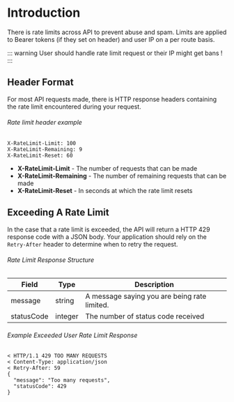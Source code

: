 # Introduction

There is rate limits across API to prevent abuse and spam. Limits are applied to Bearer tokens (if they set on header) and user IP on a per route basis.

::: warning
User should handle rate limit request or their IP might get bans !
:::


## Header Format

For most API requests made, there is HTTP response headers containing the rate limit encountered during your request.

###### Rate limit header example
```
X-RateLimit-Limit: 100
X-RateLimit-Remaining: 9
X-RateLimit-Reset: 60
```

- **X-RateLimit-Limit** - The number of requests that can be made
- **X-RateLimit-Remaining** - The number of remaining requests that can be made
- **X-RateLimit-Reset** - In seconds at which the rate limit resets

## Exceeding A Rate Limit
In the case that a rate limit is exceeded, the API will return a HTTP 429 response code with a JSON body. Your application should rely on the `Retry-After` header to determine when to retry the request.

###### Rate Limit Response Structure

| Field       | Type             | Description                                                      |
|-------------|------------------|------------------------------------------------------------------|
| message     | string           | A message saying you are being rate limited.                     |
| statusCode  | integer          | The number of status code received                               |

###### Example Exceeded User Rate Limit Response

```
< HTTP/1.1 429 TOO MANY REQUESTS
< Content-Type: application/json
< Retry-After: 59
{
  "message": "Too many requests",
  "statusCode": 429
}
```